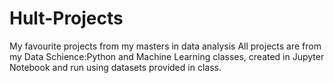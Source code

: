 # Hult-Projects
My favourite projects from my masters in data analysis 
All projects are from my Data Schience:Python and Machine Learning classes, created in Jupyter Notebook and run using datasets provided in class.
